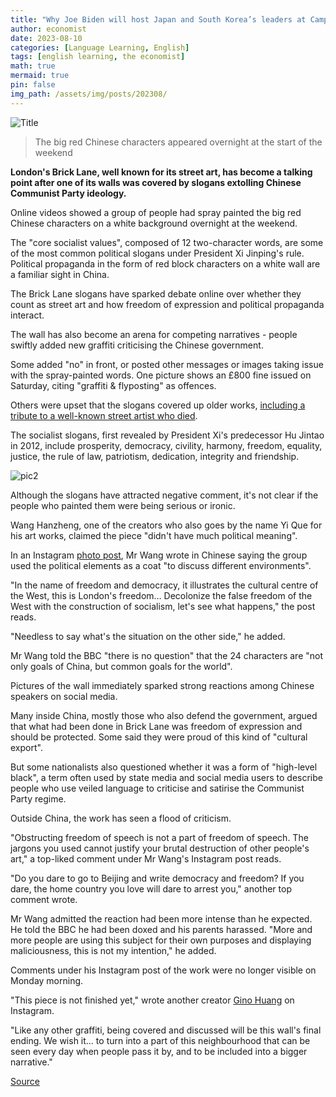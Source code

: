 ```yaml
---
title: "Why Joe Biden will host Japan and South Korea’s leaders at Camp David"
author: economist
date: 2023-08-10
categories: [Language Learning, English]
tags: [english learning, the economist]
math: true
mermaid: true
pin: false
img_path: /assets/img/posts/202308/
---
```


![Title](pic1.webp)

> The big red Chinese characters appeared overnight at the start of the weekend

**London's Brick Lane, well known for its street art, has become a talking point after one of its walls was covered by slogans extolling Chinese Communist Party ideology.**

Online videos showed a group of people had spray painted the big red Chinese characters on a white background overnight at the weekend.

The "core socialist values", composed of 12 two-character words, are some of the most common political slogans under President Xi Jinping's rule. Political propaganda in the form of red block characters on a white wall are a familiar sight in China.

The Brick Lane slogans have sparked debate online over whether they count as street art and how freedom of expression and political propaganda interact.

The wall has also become an arena for competing narratives - people swiftly added new graffiti criticising the Chinese government.

Some added "no" in front, or posted other messages or images taking issue with the spray-painted words. One picture shows an £800 fine issued on Saturday, citing "graffiti & flyposting" as offences.

Others were upset that the slogans covered up older works, [including a tribute to a well-known street artist who died](https://twitter.com/yaling_jiang/status/1688158647787085824).

The socialist slogans, first revealed by President Xi's predecessor Hu Jintao in 2012, include prosperity, democracy, civility, harmony, freedom, equality, justice, the rule of law, patriotism, dedication, integrity and friendship.

![pic2](pic2.webp)

Although the slogans have attracted negative comment, it's not clear if the people who painted them were being serious or ironic.

Wang Hanzheng, one of the creators who also goes by the name Yi Que for his art works, claimed the piece "didn't have much political meaning".

In an Instagram [photo post](https://www.instagram.com/p/CvlTTFjo-jB/?img_index=1), Mr Wang wrote in Chinese saying the group used the political elements as a coat "to discuss different environments".

"In the name of freedom and democracy, it illustrates the cultural centre of the West, this is London's freedom… Decolonize the false freedom of the West with the construction of socialism, let's see what happens," the post reads.

"Needless to say what's the situation on the other side," he added.

Mr Wang told the BBC "there is no question" that the 24 characters are "not only goals of China, but common goals for the world".

Pictures of the wall immediately sparked strong reactions among Chinese speakers on social media.

Many inside China, mostly those who also defend the government, argued that what had been done in Brick Lane was freedom of expression and should be protected. Some said they were proud of this kind of "cultural export".

But some nationalists also questioned whether it was a form of "high-level black", a term often used by state media and social media users to describe people who use veiled language to criticise and satirise the Communist Party regime.

Outside China, the work has seen a flood of criticism.

"Obstructing freedom of speech is not a part of freedom of speech. The jargons you used cannot justify your brutal destruction of other people's art," a top-liked comment under Mr Wang's Instagram post reads.

"Do you dare to go to Beijing and write democracy and freedom? If you dare, the home country you love will dare to arrest you," another top comment wrote.

Mr Wang admitted the reaction had been more intense than he expected. He told the BBC he had been doxed and his parents harassed. "More and more people are using this subject for their own purposes and displaying maliciousness, this is not my intention," he added.

Comments under his Instagram post of the work were no longer visible on Monday morning.

"This piece is not finished yet," wrote another creator [Gino Huang](https://www.instagram.com/p/CvnRyXlI6q6/) on Instagram.

"Like any other graffiti, being covered and discussed will be this wall's final ending. We wish it… to turn into a part of this neighbourhood that can be seen every day when people pass it by, and to be included into a bigger narrative."

[Source](https://www.bbc.com/news/uk-england-london-66391605)